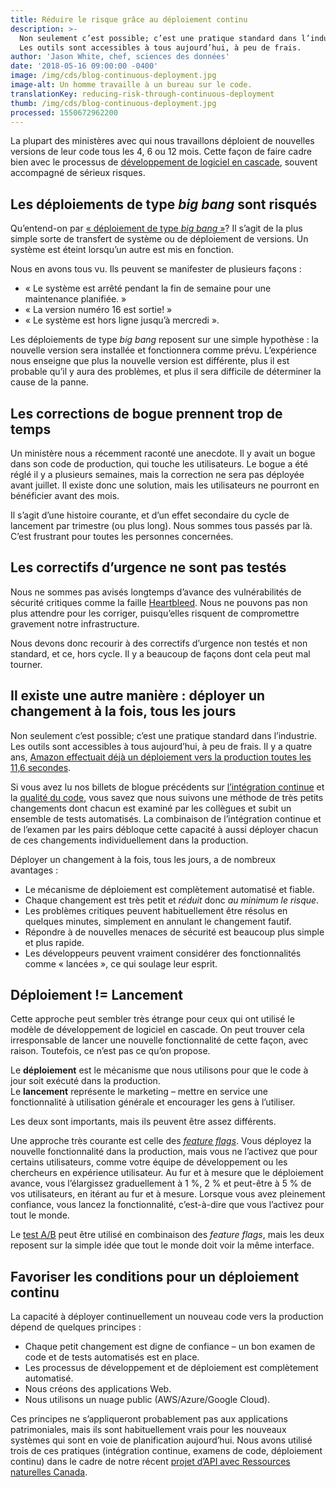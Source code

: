 ```yaml
---
title: Réduire le risque grâce au déploiement continu
description: >-
  Non seulement c’est possible; c’est une pratique standard dans l’industrie.
  Les outils sont accessibles à tous aujourd’hui, à peu de frais.
author: 'Jason White, chef, sciences des données'
date: '2018-05-16 09:00:00 -0400'
image: /img/cds/blog-continuous-deployment.jpg
image-alt: Un homme travaille à un bureau sur le code.
translationKey: reducing-risk-through-continuous-deployment
thumb: /img/cds/blog-continuous-deployment.jpg
processed: 1550672962200
---
```

La plupart des ministères avec qui nous travaillons déploient de nouvelles versions de leur code tous les 4, 6 ou 12 mois. Cette façon de faire cadre bien avec le processus de [développement de logiciel en cascade](https://cyclededeveloppementdunlogiciel.wordpress.com/le-modele-en-cascade/), souvent accompagné de sérieux risques. 

## Les déploiements de type *big bang* sont risqués

Qu’entend-on par [«&nbsp;déploiement de type *big bang*&nbsp;»](https://www.akuiteo.com/blog/les-strategies-de-deploiement-dun-logiciel-erp)? Il s’agit de la plus simple sorte de transfert de système ou de déploiement de versions. Un système est éteint lorsqu’un autre est mis en fonction. 

Nous en avons tous vu. Ils peuvent se manifester de plusieurs façons :

* «&nbsp;Le système est arrêté pendant la fin de semaine pour une maintenance planifiée.&nbsp;»
* «&nbsp;La version numéro 16 est sortie!&nbsp;»
* «&nbsp;Le système est hors ligne jusqu’à mercredi&nbsp;».

Les déploiements de type *big bang* reposent sur une simple hypothèse&nbsp;:&nbsp;la nouvelle version sera installée et fonctionnera comme prévu. L’expérience nous enseigne que plus la nouvelle version est différente, plus il est probable qu’il y aura des problèmes, et plus il sera difficile de déterminer la cause de la panne.

## Les corrections de bogue prennent trop de temps

Un ministère nous a récemment raconté une anecdote. Il y avait un bogue dans son code de production, qui touche les utilisateurs. Le bogue a été réglé il y a plusieurs semaines, mais la correction ne sera pas déployée avant juillet. Il existe donc une solution, mais les utilisateurs ne pourront en bénéficier avant des mois.

Il s’agit d’une histoire courante, et d’un effet secondaire du cycle de lancement par trimestre (ou plus long). Nous sommes tous passés par là. C’est frustrant pour toutes les personnes concernées.

## Les correctifs d’urgence ne sont pas testés

Nous ne sommes pas avisés longtemps d’avance des vulnérabilités de sécurité critiques comme la faille [Heartbleed](https://fr.wikipedia.org/wiki/Heartbleed). Nous ne pouvons pas non plus attendre pour les corriger, puisqu’elles risquent de compromettre gravement notre infrastructure.

Nous devons donc recourir à des correctifs d’urgence non testés et non standard, et ce, hors cycle. Il y a beaucoup de façons dont cela peut mal tourner.

## Il existe une autre manière&nbsp;:&nbsp;déployer un changement à la fois, tous les jours

Non seulement c’est possible; c’est une pratique standard dans l’industrie. Les outils sont accessibles à tous aujourd’hui, à peu de frais. Il y a quatre ans, [Amazon effectuait déjà un déploiement vers la production toutes les 11,6&nbsp;secondes](http://joshuaseiden.com/blog/2013/12/amazon-deploys-to-production-every-11-6-seconds/).

Si vous avez lu nos billets de blogue précédents sur [l’intégration continue](https://numerique.canada.ca/2018/03/26/les-tests-automatises/) et la [qualité du code](https://numerique.canada.ca/2018/04/24/coder-une-activite-dequipe/), vous savez que nous suivons une méthode de très petits changements dont chacun est examiné par les collègues et subit un ensemble de tests automatisés. La combinaison de l’intégration continue et de l’examen par les pairs débloque cette capacité à aussi déployer chacun de ces changements individuellement dans la production.

Déployer un changement à la fois, tous les jours, a de nombreux avantages&nbsp;:

* Le mécanisme de déploiement est complètement automatisé et fiable.
* Chaque changement est très petit et *réduit* donc *au minimum le risque*.
* Les problèmes critiques peuvent habituellement être résolus en quelques minutes, simplement en annulant le changement fautif.
* Répondre à de nouvelles menaces de sécurité est beaucoup plus simple et plus rapide.
* Les développeurs peuvent vraiment considérer des fonctionnalités comme « lancées », ce qui soulage leur esprit.

## Déploiement&nbsp;!=&nbsp;Lancement

Cette approche peut sembler très étrange pour ceux qui ont utilisé le modèle de développement de logiciel en cascade. On peut trouver cela irresponsable de lancer une nouvelle fonctionnalité de cette façon, avec raison. Toutefois, ce n’est pas ce qu’on propose.

Le **déploiement** est le mécanisme que nous utilisons pour que le code à jour soit exécuté dans la production.  
Le **lancement** représente le marketing – mettre en service une fonctionnalité à utilisation générale et encourager les gens à l’utiliser.

Les deux sont importants, mais ils peuvent être assez différents.

Une approche très courante est celle des [*feature flags*](https://blog.octo.com/feature-flipping/). Vous déployez la nouvelle fonctionnalité dans la production, mais vous ne l’activez que pour certains utilisateurs, comme votre équipe de développement ou les chercheurs en expérience utilisateur. Au fur et à mesure que le déploiement avance, vous l’élargissez graduellement à 1&nbsp;%, 2&nbsp;% et peut-être à 5&nbsp;% de vos utilisateurs, en itérant au fur et à mesure. Lorsque vous avez pleinement confiance, vous lancez la fonctionnalité, c’est-à-dire que vous l’activez pour tout le monde.

Le [test A/B](https://fr.wikipedia.org/wiki/Test_A/B) peut être utilisé en combinaison des *feature flags*, mais les deux reposent sur la simple idée que tout le monde doit voir la même interface.

## Favoriser les conditions pour un déploiement continu

La capacité à déployer continuellement un nouveau code vers la production dépend de quelques principes&nbsp;:

* Chaque petit changement est digne de confiance – un bon examen de code et de tests automatisés est en place.
* Les processus de développement et de déploiement est complètement automatisé.
* Nous créons des applications Web.
* Nous utilisons un nuage public (AWS/Azure/Google Cloud).

Ces principes ne s’appliqueront probablement pas aux applications patrimoniales, mais ils sont habituellement vrais pour les nouveaux systèmes qui sont en voie de planification aujourd’hui. Nous avons utilisé trois de ces pratiques (intégration continue, examens de code, déploiement continu) dans le cadre de notre récent [projet d’API avec Ressources naturelles Canada](https://github.com/cds-snc/nrcan-energuide-api-poc/).

